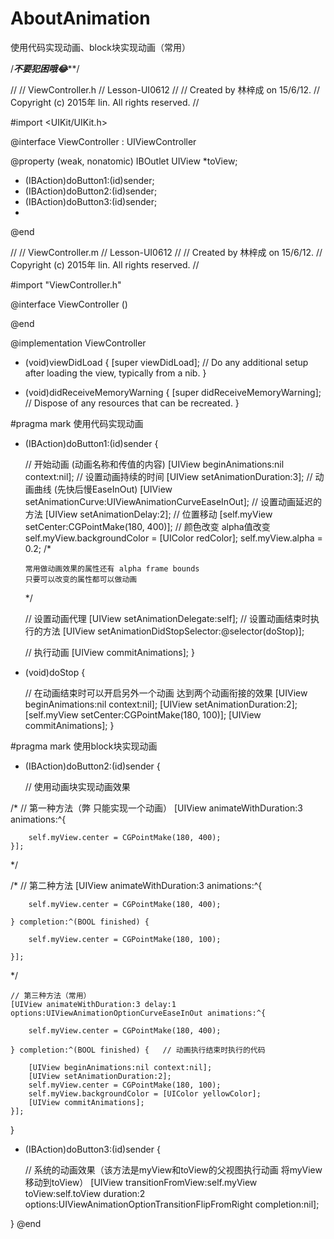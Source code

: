 # AboutAnimation
使用代码实现动画、block块实现动画（常用）

/*******************不要犯困哦😂*********************/

//
//  ViewController.h
//  Lesson-UI0612
//
//  Created by 林梓成 on 15/6/12.
//  Copyright (c) 2015年 lin. All rights reserved.
//

#import <UIKit/UIKit.h>

@interface ViewController : UIViewController

@property (weak, nonatomic) IBOutlet UIView *toView;
- (IBAction)doButton1:(id)sender;
- (IBAction)doButton2:(id)sender;
- (IBAction)doButton3:(id)sender;
- 
@end


//
//  ViewController.m
//  Lesson-UI0612
//
//  Created by 林梓成 on 15/6/12.
//  Copyright (c) 2015年 lin. All rights reserved.
//

#import "ViewController.h"

@interface ViewController ()

@end

@implementation ViewController

- (void)viewDidLoad {
    [super viewDidLoad];
    // Do any additional setup after loading the view, typically from a nib.
}

- (void)didReceiveMemoryWarning {
    [super didReceiveMemoryWarning];
    // Dispose of any resources that can be recreated.
}

#pragma mark 使用代码实现动画
- (IBAction)doButton1:(id)sender {
    
    // 开始动画 (动画名称和传值的内容)
    [UIView beginAnimations:nil context:nil];
    // 设置动画持续的时间
    [UIView setAnimationDuration:3];
    // 动画曲线 (先快后慢EaseInOut)
    [UIView setAnimationCurve:UIViewAnimationCurveEaseInOut];
    // 设置动画延迟的方法
    [UIView setAnimationDelay:2];
    // 位置移动
    [self.myView setCenter:CGPointMake(180, 400)];
    // 颜色改变 alpha值改变
    self.myView.backgroundColor = [UIColor redColor];
    self.myView.alpha = 0.2;
    /*
        
      常用做动画效果的属性还有 alpha frame bounds
      只要可以改变的属性都可以做动画
    */
    
    // 设置动画代理
    [UIView setAnimationDelegate:self];
    // 设置动画结束时执行的方法
    [UIView setAnimationDidStopSelector:@selector(doStop)];

    
    // 执行动画
    [UIView commitAnimations];
}

- (void)doStop {
    
    // 在动画结束时可以开启另外一个动画 达到两个动画衔接的效果
    [UIView beginAnimations:nil context:nil];
    [UIView setAnimationDuration:2];
    [self.myView setCenter:CGPointMake(180, 100)];
    [UIView commitAnimations];
}

#pragma mark 使用block块实现动画

- (IBAction)doButton2:(id)sender {
    
    // 使用动画块实现动画效果
    
/*
    // 第一种方法（弊 只能实现一个动画）
    [UIView animateWithDuration:3 animations:^{
        
        self.myView.center = CGPointMake(180, 400);
    }];
*/
    
/*
    // 第二种方法
    [UIView animateWithDuration:3 animations:^{
        
        self.myView.center = CGPointMake(180, 400);

    } completion:^(BOOL finished) {
        
        self.myView.center = CGPointMake(180, 100);

    }];
*/
    
    // 第三种方法（常用）
    [UIView animateWithDuration:3 delay:1 options:UIViewAnimationOptionCurveEaseInOut animations:^{
        
        self.myView.center = CGPointMake(180, 400);
        
    } completion:^(BOOL finished) {   // 动画执行结束时执行的代码
       
        [UIView beginAnimations:nil context:nil];
        [UIView setAnimationDuration:2];
        self.myView.center = CGPointMake(180, 100);
        self.myView.backgroundColor = [UIColor yellowColor];
        [UIView commitAnimations];
    }];
    
    
}

- (IBAction)doButton3:(id)sender {
    
    // 系统的动画效果（该方法是myView和toView的父视图执行动画 将myView移动到toView）
    [UIView transitionFromView:self.myView toView:self.toView duration:2 options:UIViewAnimationOptionTransitionFlipFromRight completion:nil];
    
    
}
@end
